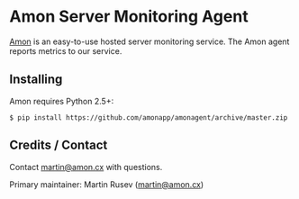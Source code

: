 # Amon Server Monitoring Agent

[Amon](https://amon.cx) is an easy-to-use hosted server monitoring service. The Amon agent reports metrics to our service. 

## Installing

Amon requires Python 2.5+:

    $ pip install https://github.com/amonapp/amonagent/archive/master.zip


## Credits / Contact

Contact martin@amon.cx with questions.

Primary maintainer: Martin Rusev (martin@amon.cx)

